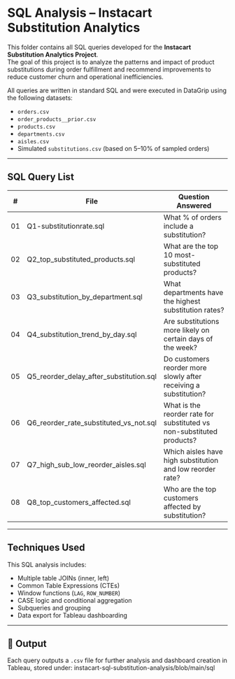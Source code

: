 # SQL Analysis – Instacart Substitution Analytics

This folder contains all SQL queries developed for the **Instacart Substitution Analytics Project**.  
The goal of this project is to analyze the patterns and impact of product substitutions during order fulfillment and recommend improvements to reduce customer churn and operational inefficiencies.

All queries are written in standard SQL and were executed in DataGrip using the following datasets:
- `orders.csv`
- `order_products__prior.csv`
- `products.csv`
- `departments.csv`
- `aisles.csv`
- Simulated `substitutions.csv` (based on 5–10% of sampled orders)

---

## SQL Query List

| # | File | Question Answered |
|---|------|-------------------|
| 01 | Q1-substitutionrate.sql | What % of orders include a substitution? |
| 02 | Q2_top_substituted_products.sql | What are the top 10 most-substituted products? |
| 03 | Q3_substitution_by_department.sql | What departments have the highest substitution rates? |
| 04 | Q4_substitution_trend_by_day.sql | Are substitutions more likely on certain days of the week? |
| 05 | Q5_reorder_delay_after_substitution.sql | Do customers reorder more slowly after receiving a substitution? |
| 06 | Q6_reorder_rate_substituted_vs_not.sql | What is the reorder rate for substituted vs non-substituted products? |
| 07 | Q7_high_sub_low_reorder_aisles.sql | Which aisles have high substitution and low reorder rate? |
| 08 | Q8_top_customers_affected.sql | Who are the top customers affected by substitution? |

---

## Techniques Used

This SQL analysis includes:

- Multiple table JOINs (inner, left)
- Common Table Expressions (CTEs)
- Window functions (`LAG`, `ROW_NUMBER`)
- CASE logic and conditional aggregation
- Subqueries and grouping
- Data export for Tableau dashboarding

---

## 💾 Output

Each query outputs a `.csv` file for further analysis and dashboard creation in Tableau, stored under:
instacart-sql-substitution-analysis/blob/main/sql
